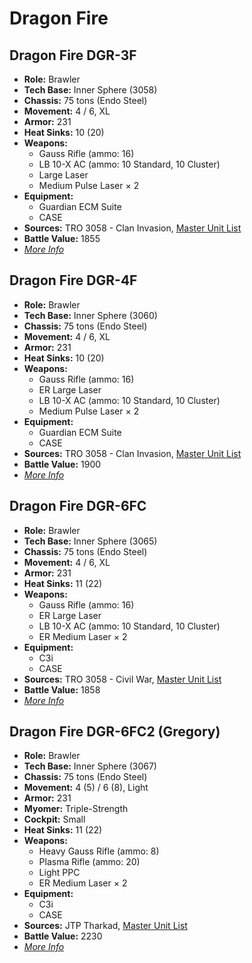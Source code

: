 # Dragon Fire
## Dragon Fire DGR-3F
- **Role:** Brawler
- **Tech Base:** Inner Sphere (3058)
- **Chassis:** 75 tons (Endo Steel)
- **Movement:** 4 / 6, XL
- **Armor:** 231
- **Heat Sinks:** 10 (20)
- **Weapons:**
  - Gauss Rifle (ammo: 16)
  - LB 10-X AC (ammo: 10 Standard, 10 Cluster)
  - Large Laser
  - Medium Pulse Laser × 2
- **Equipment:**
  - Guardian ECM Suite
  - CASE
- **Sources:** TRO 3058 - Clan Invasion, [Master Unit List](http://masterunitlist.info/Unit/Details/913/dragon-fire-dgr-3f)
- **Battle Value:** 1855
- [*More Info*](dragon_fire/dragon_fire_dgr-3f.md)

## Dragon Fire DGR-4F
- **Role:** Brawler
- **Tech Base:** Inner Sphere (3060)
- **Chassis:** 75 tons (Endo Steel)
- **Movement:** 4 / 6, XL
- **Armor:** 231
- **Heat Sinks:** 10 (20)
- **Weapons:**
  - Gauss Rifle (ammo: 16)
  - ER Large Laser
  - LB 10-X AC (ammo: 10 Standard, 10 Cluster)
  - Medium Pulse Laser × 2
- **Equipment:**
  - Guardian ECM Suite
  - CASE
- **Sources:** TRO 3058 - Clan Invasion, [Master Unit List](http://masterunitlist.info/Unit/Details/914/dragon-fire-dgr-4f)
- **Battle Value:** 1900
- [*More Info*](dragon_fire/dragon_fire_dgr-4f.md)

## Dragon Fire DGR-6FC
- **Role:** Brawler
- **Tech Base:** Inner Sphere (3065)
- **Chassis:** 75 tons (Endo Steel)
- **Movement:** 4 / 6, XL
- **Armor:** 231
- **Heat Sinks:** 11 (22)
- **Weapons:**
  - Gauss Rifle (ammo: 16)
  - ER Large Laser
  - LB 10-X AC (ammo: 10 Standard, 10 Cluster)
  - ER Medium Laser × 2
- **Equipment:**
  - C3i
  - CASE
- **Sources:** TRO 3058 - Civil War, [Master Unit List](http://masterunitlist.info/Unit/Details/915/dragon-fire-dgr-6fc)
- **Battle Value:** 1858
- [*More Info*](dragon_fire/dragon_fire_dgr-6fc.md)

## Dragon Fire DGR-6FC2 (Gregory)
- **Role:** Brawler
- **Tech Base:** Inner Sphere (3067)
- **Chassis:** 75 tons (Endo Steel)
- **Movement:** 4 (5) / 6 (8), Light
- **Armor:** 231
- **Myomer:** Triple-Strength
- **Cockpit:** Small
- **Heat Sinks:** 11 (22)
- **Weapons:**
  - Heavy Gauss Rifle (ammo: 8)
  - Plasma Rifle (ammo: 20)
  - Light PPC
  - ER Medium Laser × 2
- **Equipment:**
  - C3i
  - CASE
- **Sources:** JTP Tharkad, [Master Unit List](http://masterunitlist.info/Unit/Details/916/dragon-fire-dgr-6fc2-gregory)
- **Battle Value:** 2230
- [*More Info*](dragon_fire/dragon_fire_dgr-6fc2_gregory.md)

